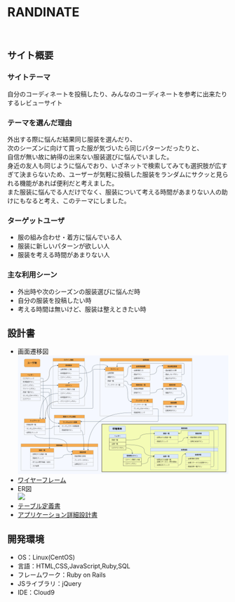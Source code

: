# RANDINATE
​
## サイト概要
### サイトテーマ
自分のコーディネートを投稿したり、みんなのコーディネートを参考に出来たりするレビューサイト
​
### テーマを選んだ理由
外出する際に悩んだ結果同じ服装を選んだり、<br>
次のシーズンに向けて買った服が気づいたら同じパターンだったりと、<br>
自信が無い故に納得の出来ない服装選びに悩んでいました。<br>
身近の友人も同じように悩んでおり、いざネットで検索してみても選択肢が広すぎて決まらないため、ユーザーが気軽に投稿した服装をランダムにサクッと見られる機能があれば便利だと考えました。<br>
また服装に悩んでる人だけでなく、服装について考える時間があまりない人の助けにもなると考え、このテーマにしました。
​
### ターゲットユーザ
- 服の組み合わせ・着方に悩んでいる人
- 服装に新しいパターンが欲しい人
- 服装を考える時間があまりない人
​
### 主な利用シーン
- 外出時や次のシーズンの服装選びに悩んだ時
- 自分の服装を投稿したい時
- 考える時間は無いけど、服装は整えときたい時
​
## 設計書
- 画面遷移図<br><img src="/app/assets/images/RANDINATE UIFlows.drawio.png">
- [ワイヤーフレーム](https://drive.google.com/file/d/1AdDFlNVCnxZz2alWhYCqEbTquaXF8aT7/view?usp=drive_link)
- ER図<br><img src="/app/assets/images/RANDINATE ER図.drawio.png">
- [テーブル定義書](https://docs.google.com/spreadsheets/d/1Q4_X8HRF_ZdXEdjpu9T2YCUPxqIVMrp0/edit?usp=sharing&ouid=106222049630350906641&rtpof=true&sd=true)
- [アプリケーション詳細設計書](https://docs.google.com/spreadsheets/d/1a7TyC-jQDM0YmzrdpArlPnilztogUgQIDrPlmHprJKY/edit?usp=sharing)
​
## 開発環境
- OS：Linux(CentOS)
- 言語：HTML,CSS,JavaScript,Ruby,SQL
- フレームワーク：Ruby on Rails
- JSライブラリ：jQuery
- IDE：Cloud9
